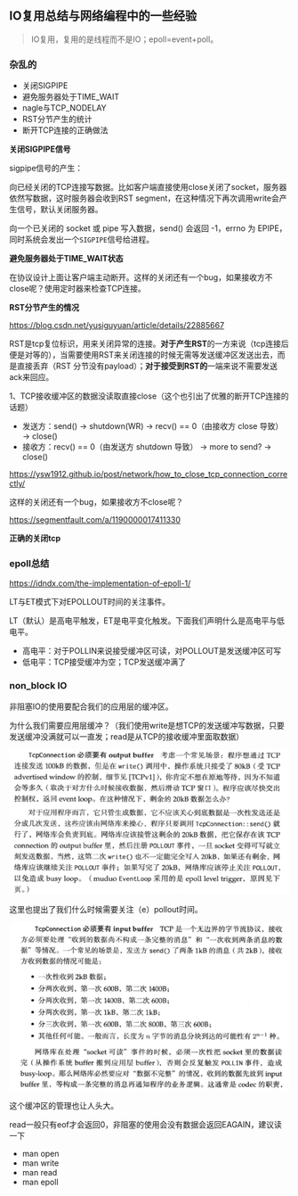## IO复用总结与网络编程中的一些经验

> IO复用，复用的是线程而不是IO；epoll=event+poll。



### 杂乱的



* 关闭SIGPIPE
* 避免服务器处于TIME_WAIT
* nagle与TCP_NODELAY
* RST分节产生的统计
* 断开TCP连接的正确做法



**关闭SIGPIPE信号**

sigpipe信号的产生：

向已经关闭的TCP连接写数据。比如客户端直接使用close关闭了socket，服务器依然写数据，这时服务器会收到RST segment，在这种情况下再次调用write会产生信号，默认关闭服务器。

向一个已关闭的 socket 或 pipe 写入数据，send() 会返回 -1，errno 为 EPIPE，同时系统会发出一个`SIGPIPE`信号给进程。



**避免服务器处于TIME_WAIT状态**

在协议设计上面让客户端主动断开。这样的关闭还有一个bug，如果接收方不close呢？使用定时器来检查TCP连接。







**RST分节产生的情况**

https://blog.csdn.net/yusiguyuan/article/details/22885667

RST是tcp复位标识，用来关闭异常的连接。**对于产生RST**的一方来说（tcp连接后便是对等的），当需要使用RST来关闭连接的时候无需等发送缓冲区发送出去，而是直接丢弃（RST 分节没有payload）；**对于接受到RST的**一端来说不需要发送ack来回应。

1、TCP接收缓冲区的数据没读取直接close（这个也引出了优雅的断开TCP连接的话题）

- 发送方：send() → shutdown(WR) → recv() == 0（由接收方 close 导致） → close()
- 接收方：recv() == 0（由发送方 shutdown 导致） → more to send? → close()

https://ysw1912.github.io/post/network/how_to_close_tcp_connection_correctly/

这样的关闭还有一个bug，如果接收方不close呢？

https://segmentfault.com/a/1190000017411330





**正确的关闭tcp**



### epoll总结

https://idndx.com/the-implementation-of-epoll-1/

LT与ET模式下对EPOLLOUT时间的关注事件。

LT（默认）是高电平触发，ET是电平变化触发。下面我们声明什么是高电平与低电平。

* 高电平：对于POLLIN来说接受缓冲区可读，对POLLOUT是发送缓冲区可写
* 低电平：TCP接受缓冲为空；TCP发送缓冲满了





### non_block IO





非阻塞IO的使用要配合我们的应用层的缓冲区。

为什么我们需要应用层缓冲？（我们使用write是想TCP的发送缓冲写数据，只要发送缓冲没满就可以一直发；read是从TCP的接收缓冲里面取数据）

![image-20211012130229956](image/image-20211012130229956.png)

这里也提出了我们什么时候需要关注（e）pollout时间。

![image-20211012130745125](image/image-20211012130745125.png)



这个缓冲区的管理也让人头大。

read一般只有eof才会返回0，非阻塞的使用会没有数据会返回EAGAIN，建议读一下

* man open
* man write
* man read
* man epoll



